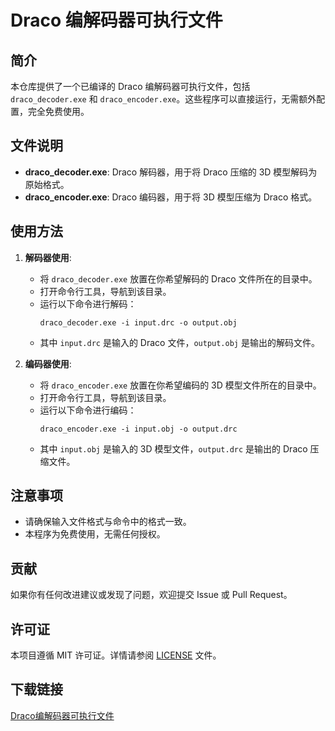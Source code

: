 # Draco 编解码器可执行文件

## 简介

本仓库提供了一个已编译的 Draco 编解码器可执行文件，包括 `draco_decoder.exe` 和 `draco_encoder.exe`。这些程序可以直接运行，无需额外配置，完全免费使用。

## 文件说明

- **draco_decoder.exe**: Draco 解码器，用于将 Draco 压缩的 3D 模型解码为原始格式。
- **draco_encoder.exe**: Draco 编码器，用于将 3D 模型压缩为 Draco 格式。

## 使用方法

1. **解码器使用**:
   - 将 `draco_decoder.exe` 放置在你希望解码的 Draco 文件所在的目录中。
   - 打开命令行工具，导航到该目录。
   - 运行以下命令进行解码：
     ```
     draco_decoder.exe -i input.drc -o output.obj
     ```
   - 其中 `input.drc` 是输入的 Draco 文件，`output.obj` 是输出的解码文件。

2. **编码器使用**:
   - 将 `draco_encoder.exe` 放置在你希望编码的 3D 模型文件所在的目录中。
   - 打开命令行工具，导航到该目录。
   - 运行以下命令进行编码：
     ```
     draco_encoder.exe -i input.obj -o output.drc
     ```
   - 其中 `input.obj` 是输入的 3D 模型文件，`output.drc` 是输出的 Draco 压缩文件。

## 注意事项

- 请确保输入文件格式与命令中的格式一致。
- 本程序为免费使用，无需任何授权。

## 贡献

如果你有任何改进建议或发现了问题，欢迎提交 Issue 或 Pull Request。

## 许可证

本项目遵循 MIT 许可证。详情请参阅 [LICENSE](LICENSE) 文件。

## 下载链接

[Draco编解码器可执行文件](https://pan.quark.cn/s/5d56ea5761b9)